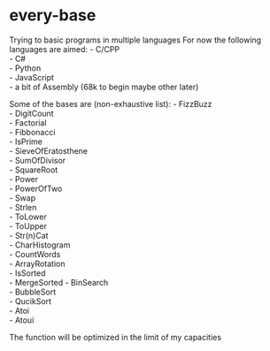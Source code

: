 # every-base

Trying to basic programs in multiple languages
For now the following languages are aimed:
    - C/CPP\
    - C#\
    - Python\
    - JavaScript\
    - a bit of Assembly (68k to begin maybe other later)


Some of the bases are (non-exhaustive list):
    - FizzBuzz\
    - DigitCount\
    - Factorial\
    - Fibbonacci\
    - IsPrime\
    - SieveOfEratosthene\
    - SumOfDivisor\
    - SquareRoot\
    - Power\
    - PowerOfTwo\
    - Swap\
    - Strlen\
    - ToLower\
    - ToUpper\
    - Str(n)Cat\
    - CharHistogram\
    - CountWords\
    - ArrayRotation\
    - IsSorted\
    - MergeSorted
    - BinSearch\
    - BubbleSort\
    - QucikSort\
    - Atoi\
    - Atoui

The function will be optimized in the limit of my capacities
